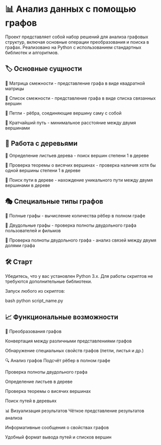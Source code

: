 # 📊 Анализ данных с помощью графов 
Проект представляет собой набор решений для анализа графовых структур, включая основные операции преобразования и поиска в графах. Реализовано на Python с использованием стандартных библиотек и алгоритмов.

## 🏷️ Основные сущности
🔹 Матрица смежности - представление графа в виде квадратной матрицы

🔹 Список смежности - представление графа в виде списка связанных вершин

🔹 Петли - рёбра, соединяющие вершину саму с собой

🔹 Кратчайший путь - минимальное расстояние между двумя вершинами

## 🌳 Работа с деревьями
🔸 Определение листьев дерева - поиск вершин степени 1 в дереве

🔸 Проверка теоремы о висячих вершинах - проверка наличия хотя бы одной вершины степени 1 в дереве

🔸 Поиск пути в дереве - нахождение уникального пути между двумя вершинами в дереве

## 🎭 Специальные типы графов
🔹 Полные графы - вычисление количества рёбер в полном графе

🔹 Двудольные графы - проверка полноты двудольного графа пользователей и фильмов

🔹 Проверка полноты двудольного графа - анализ связей между двумя долями графа

## 🛠️ Старт
Убедитесь, что у вас установлен Python 3.x. Для работы скриптов не требуются дополнительные библиотеки.

Запуск любого из скриптов:

bash
python script_name.py

## 📈 Функциональные возможности
🔄 Преобразования графов

Конвертация между различными представлениями графов

Обнаружение специальных свойств графов (петли, листья и др.)

🔍 Анализ графов
Подсчёт рёбер в полном графе

Проверка полноты двудольного графа

Определение листьев в дереве

Проверка теоремы о висячих вершинах

Поиск путей в деревьях

📊 Визуализация результатов
Чёткое представление результатов анализа

Информативные сообщения о свойствах графов

Удобный формат вывода путей и списков вершин


